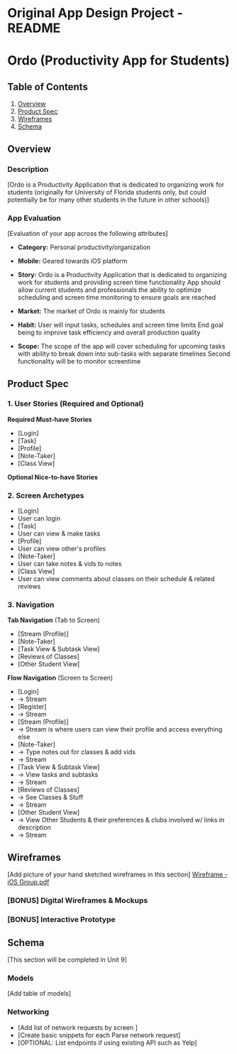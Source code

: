 Original App Design Project - README
===

# Ordo (Productivity App for Students)

## Table of Contents
1. [Overview](#Overview)
1. [Product Spec](#Product-Spec)
1. [Wireframes](#Wireframes)
2. [Schema](#Schema)

## Overview
### Description
[Ordo is a Productivity Application that is dedicated to organizing work for students (originally for University of Florida students only, but could potentially be for many other students in the future in other schools)]

### App Evaluation
[Evaluation of your app across the following attributes]
- **Category:** Personal productivity/organization
- **Mobile:** Geared towards iOS platform
- **Story:** Ordo is a Productivity Application that is dedicated to organizing work for students and providing screen time functionality
             App should allow current students and professionals the ability to optimize scheduling and screen time monitoring to ensure goals are reached

- **Market:** The market of Ordo is mainly for students
- **Habit:** User will input tasks, schedules and screen time limits 
             End goal being to improve task efficiency and overall production quality

- **Scope:** The scope of the app will cover scheduling for upcoming tasks with ability to break down into sub-tasks with separate timelines
             Second functionality will be to monitor screentime


## Product Spec

### 1. User Stories (Required and Optional)

**Required Must-have Stories**

* [Login]
* [Task]
* [Profile]
* [Note-Taker]
* [Class View]

**Optional Nice-to-have Stories**

### 2. Screen Archetypes

* [Login]
* User can login
* [Task]
* User can view & make tasks
* [Profile]
* User can view other's profiles
* [Note-Taker]
* User can take notes & vids to notes
* [Class View]
* User can view comments about classes on their schedule & related reviews

### 3. Navigation

**Tab Navigation** (Tab to Screen)

* [Stream (Profile)]
* [Note-Taker]
* [Task View & Subtask View]
* [Reviews of Classes]
* [Other Student View]

**Flow Navigation** (Screen to Screen)

* [Login]
* -> Stream
* [Register]
* -> Stream
* [Stream (Profile)]
* -> Stream is where users can view their profile and access everything else
* [Note-Taker]
* -> Type notes out for classes & add vids
* -> Stream
* [Task View & Subtask View]
* -> View tasks and subtasks
* -> Stream
* [Reviews of Classes]
* -> See Classes & Stuff
* -> Stream
* [Other Student View]
* -> View Other Students & their preferences & clubs involved w/ links in description
* -> Stream

## Wireframes
[Add picture of your hand sketched wireframes in this section]
[Wireframe - iOS Group.pdf](https://github.com/Ordo-Productivity-App/Ordo/files/7465220/Wireframe.-.iOS.Group.pdf)

### [BONUS] Digital Wireframes & Mockups

### [BONUS] Interactive Prototype

## Schema 
[This section will be completed in Unit 9]
### Models
[Add table of models]
### Networking
- [Add list of network requests by screen ]
- [Create basic snippets for each Parse network request]
- [OPTIONAL: List endpoints if using existing API such as Yelp]
